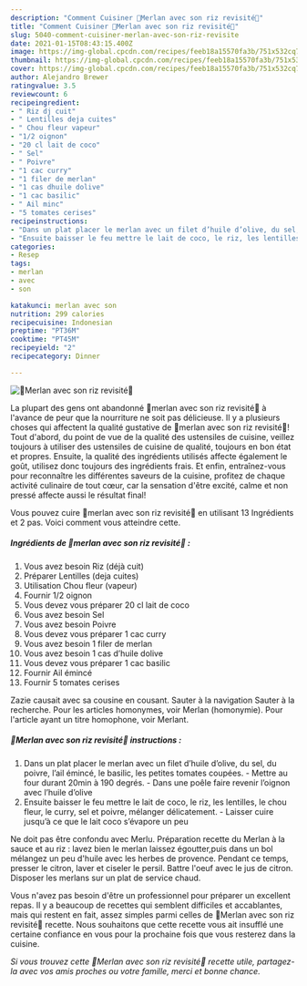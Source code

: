 ```yaml
---
description: "Comment Cuisiner 🌿Merlan avec son riz revisité🌿"
title: "Comment Cuisiner 🌿Merlan avec son riz revisité🌿"
slug: 5040-comment-cuisiner-merlan-avec-son-riz-revisite
date: 2021-01-15T08:43:15.400Z
image: https://img-global.cpcdn.com/recipes/feeb18a15570fa3b/751x532cq70/🌿merlan-avec-son-riz-revisite🌿-photo-principale-de-la-recette.jpg
thumbnail: https://img-global.cpcdn.com/recipes/feeb18a15570fa3b/751x532cq70/🌿merlan-avec-son-riz-revisite🌿-photo-principale-de-la-recette.jpg
cover: https://img-global.cpcdn.com/recipes/feeb18a15570fa3b/751x532cq70/🌿merlan-avec-son-riz-revisite🌿-photo-principale-de-la-recette.jpg
author: Alejandro Brewer
ratingvalue: 3.5
reviewcount: 6
recipeingredient:
- " Riz dj cuit"
- " Lentilles deja cuites"
- " Chou fleur vapeur"
- "1/2 oignon"
- "20 cl lait de coco"
- " Sel"
- " Poivre"
- "1 cac curry"
- "1 filer de merlan"
- "1 cas dhuile dolive"
- "1 cac basilic"
- " Ail minc"
- "5 tomates cerises"
recipeinstructions:
- "Dans un plat placer le merlan avec un filet d’huile d’olive, du sel, du poivre, l’ail émincé, le basilic, les petites tomates coupées. Mettre au four durant 20min à 190 degrés. Dans une poêle faire revenir l’oignon avec l’huile d’olive"
- "Ensuite baisser le feu mettre le lait de coco, le riz, les lentilles, le chou fleur, le curry, sel et poivre, mélanger délicatement.  Laisser cuire jusqu’à ce que le lait coco s’évapore un peu"
categories:
- Resep
tags:
- merlan
- avec
- son

katakunci: merlan avec son 
nutrition: 299 calories
recipecuisine: Indonesian
preptime: "PT36M"
cooktime: "PT45M"
recipeyield: "2"
recipecategory: Dinner

---
```



![🌿Merlan avec son riz revisité🌿](https://img-global.cpcdn.com/recipes/feeb18a15570fa3b/751x532cq70/🌿merlan-avec-son-riz-revisite🌿-photo-principale-de-la-recette.jpg)

La plupart des gens ont abandonné 🌿merlan avec son riz revisité🌿 à l'avance de peur que la nourriture ne soit pas délicieuse. Il y a plusieurs choses qui affectent la qualité gustative de 🌿merlan avec son riz revisité🌿! Tout d'abord, du point de vue de la qualité des ustensiles de cuisine, veillez toujours à utiliser des ustensiles de cuisine de qualité, toujours en bon état et propres. Ensuite, la qualité des ingrédients utilisés affecte également le goût, utilisez donc toujours des ingrédients frais. Et enfin, entraînez-vous pour reconnaître les différentes saveurs de la cuisine, profitez de chaque activité culinaire de tout cœur, car la sensation d'être excité, calme et non pressé affecte aussi le résultat final!

<!--inarticleads1-->

Vous pouvez cuire 🌿merlan avec son riz revisité🌿 en utilisant 13 Ingrédients et 2 pas. Voici comment vous atteindre cette.

##### Ingrédients de 🌿merlan avec son riz revisité🌿 :

1. Vous avez besoin  Riz (déjà cuit)
1. Préparer  Lentilles (deja cuites)
1. Utilisation  Chou fleur (vapeur)
1. Fournir 1/2 oignon
1. Vous devez vous préparer 20 cl lait de coco
1. Vous avez besoin  Sel
1. Vous avez besoin  Poivre
1. Vous devez vous préparer 1 cac curry
1. Vous avez besoin 1 filer de merlan
1. Vous avez besoin 1 cas d’huile dolive
1. Vous devez vous préparer 1 cac basilic
1. Fournir  Ail émincé
1. Fournir 5 tomates cerises


Zazie causait avec sa cousine en cousant. Sauter à la navigation Sauter à la recherche. Pour les articles homonymes, voir Merlan (homonymie). Pour l&#39;article ayant un titre homophone, voir Merlant. 

<!--inarticleads2-->

##### 🌿Merlan avec son riz revisité🌿 instructions :

1. Dans un plat placer le merlan avec un filet d’huile d’olive, du sel, du poivre, l’ail émincé, le basilic, les petites tomates coupées. - Mettre au four durant 20min à 190 degrés. - Dans une poêle faire revenir l’oignon avec l’huile d’olive
1. Ensuite baisser le feu mettre le lait de coco, le riz, les lentilles, le chou fleur, le curry, sel et poivre, mélanger délicatement.  - Laisser cuire jusqu’à ce que le lait coco s’évapore un peu


Ne doit pas être confondu avec Merlu. Préparation recette du Merlan à la sauce et au riz : lavez bien le merlan laissez égoutter,puis dans un bol mélangez un peu d&#39;huile avec les herbes de provence. Pendant ce temps, presser le citron, laver et ciseler le persil. Battre l&#39;oeuf avec le jus de citron. Disposer les merlans sur un plat de service chaud. 

<!--inarticleads1-->

<p>
Vous n'avez pas besoin d'être un professionnel pour préparer un excellent repas. Il y a beaucoup de recettes qui semblent difficiles et accablantes, mais qui restent en fait, assez simples parmi celles de 🌿Merlan avec son riz revisité🌿 recette. Nous souhaitons que cette recette vous ait insufflé une certaine confiance en vous pour la prochaine fois que vous resterez dans la cuisine.
</p>

<p>
<i>Si vous trouvez cette 🌿Merlan avec son riz revisité🌿 recette utile, partagez-la avec vos amis proches ou votre famille, merci et bonne chance.</i>
</p>
